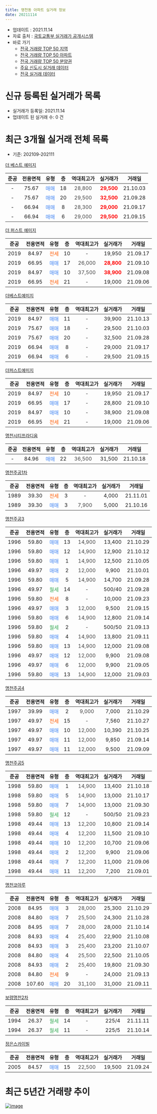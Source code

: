```yaml
---
title: 명천동 아파트 실거래 정보
date: 20211114
---
```


* 업데이트 : 2021.11.14
* 자료 출처 : [국토교통부 실거래가 공개시스템](http://rt.molit.go.kr)
* 바로 가기
    * [전국 거래량 TOP 50 지역](https://apt-info.github.io/apt-trade-info/tr)
    * [전국 거래량 TOP 50 아파트](https://apt-info.github.io/apt-trade-info/ta)
    * [전국 거래량 TOP 50 분양권](https://apt-info.github.io/apt-trade-info/tb)
    * [주요 신도시 실거래 데이터](https://apt-info.github.io/apt-trade-info/newtown)
    * [전국 실거래 데이터](https://apt-info.github.io/apt-trade-info/all)



<script async src="https://pagead2.googlesyndication.com/pagead/js/adsbygoogle.js"></script>
<!-- 기본광고 -->
<ins class="adsbygoogle"
     style="display:block"
     data-ad-client="ca-pub-1142216861245946"
     data-ad-slot="4805727019"
     data-ad-format="auto"
     data-full-width-responsive="true"></ins>
<script>
     (adsbygoogle = window.adsbygoogle || []).push({});
</script>


# 신규 등록된 실거래가 목록

* 실거래가 등록일: 2021.11.14
* 업데이트 된 실거래 수: 0 건




<script async src="https://pagead2.googlesyndication.com/pagead/js/adsbygoogle.js"></script>
<!-- 기본광고 -->
<ins class="adsbygoogle"
     style="display:block"
     data-ad-client="ca-pub-1142216861245946"
     data-ad-slot="4805727019"
     data-ad-format="auto"
     data-full-width-responsive="true"></ins>
<script>
     (adsbygoogle = window.adsbygoogle || []).push({});
</script>


# 최근 3개월 실거래 전체 목록
* 기준: 202109-202111


[더 베스트 예미지](https://search.naver.com/search.naver?query=%EB%8D%94+%EB%B2%A0%EC%8A%A4%ED%8A%B8+%EC%98%88%EB%AF%B8%EC%A7%80)

|준공|전용면적|유형|층|역대최고가|실거래가|거래일|
|:---:|:---:|:---:|:---:|:---:|:---:|:---:|
|-|75.67|<span style="color:#4285F3">매매</span>|18|<span style="color:#444444">28,800</span>|<b><span style="color:#FF0000">29,500</span></b>|21.10.03|
|-|75.67|<span style="color:#4285F3">매매</span>|20|<span style="color:#444444">29,500</span>|<b><span style="color:#FF0000">32,500</span></b>|21.09.28|
|-|66.94|<span style="color:#4285F3">매매</span>|8|<span style="color:#444444">28,300</span>|<b><span style="color:#FF0000">29,000</span></b>|21.09.17|
|-|66.94|<span style="color:#4285F3">매매</span>|6|<span style="color:#444444">29,000</span>|<b><span style="color:#FF0000">29,500</span></b>|21.09.15|

[더 퍼스트 예미지](https://search.naver.com/search.naver?query=%EB%8D%94+%ED%8D%BC%EC%8A%A4%ED%8A%B8+%EC%98%88%EB%AF%B8%EC%A7%80)

|준공|전용면적|유형|층|역대최고가|실거래가|거래일|
|:---:|:---:|:---:|:---:|:---:|:---:|:---:|
|2019|84.97|<span style="color:#FF5A00">전세</span>|10|<span style="color:#444444">-</span>|19,950|21.09.17|
|2019|66.95|<span style="color:#4285F3">매매</span>|17|<span style="color:#444444">26,000</span>|<b><span style="color:#FF0000">28,800</span></b>|21.09.10|
|2019|84.97|<span style="color:#4285F3">매매</span>|10|<span style="color:#444444">37,500</span>|<b><span style="color:#FF0000">38,900</span></b>|21.09.08|
|2019|66.95|<span style="color:#FF5A00">전세</span>|21|<span style="color:#444444">-</span>|19,000|21.09.06|

[더베스트예미지](https://search.naver.com/search.naver?query=%EB%8D%94%EB%B2%A0%EC%8A%A4%ED%8A%B8%EC%98%88%EB%AF%B8%EC%A7%80)

|준공|전용면적|유형|층|역대최고가|실거래가|거래일|
|:---:|:---:|:---:|:---:|:---:|:---:|:---:|
|2019|84.97|<span style="color:#4285F3">매매</span>|11|<span style="color:#444444">-</span>|39,900|21.10.13|
|2019|75.67|<span style="color:#4285F3">매매</span>|18|<span style="color:#444444">-</span>|29,500|21.10.03|
|2019|75.67|<span style="color:#4285F3">매매</span>|20|<span style="color:#444444">-</span>|32,500|21.09.28|
|2019|66.94|<span style="color:#4285F3">매매</span>|8|<span style="color:#444444">-</span>|29,000|21.09.17|
|2019|66.94|<span style="color:#4285F3">매매</span>|6|<span style="color:#444444">-</span>|29,500|21.09.15|

[더퍼스트예미지](https://search.naver.com/search.naver?query=%EB%8D%94%ED%8D%BC%EC%8A%A4%ED%8A%B8%EC%98%88%EB%AF%B8%EC%A7%80)

|준공|전용면적|유형|층|역대최고가|실거래가|거래일|
|:---:|:---:|:---:|:---:|:---:|:---:|:---:|
|2019|84.97|<span style="color:#FF5A00">전세</span>|10|<span style="color:#444444">-</span>|19,950|21.09.17|
|2019|66.95|<span style="color:#4285F3">매매</span>|17|<span style="color:#444444">-</span>|28,800|21.09.10|
|2019|84.97|<span style="color:#4285F3">매매</span>|10|<span style="color:#444444">-</span>|38,900|21.09.08|
|2019|66.95|<span style="color:#FF5A00">전세</span>|21|<span style="color:#444444">-</span>|19,000|21.09.06|

[명천시티프라디움](https://search.naver.com/search.naver?query=%EB%AA%85%EC%B2%9C%EC%8B%9C%ED%8B%B0%ED%94%84%EB%9D%BC%EB%94%94%EC%9B%80)

|준공|전용면적|유형|층|역대최고가|실거래가|거래일|
|:---:|:---:|:---:|:---:|:---:|:---:|:---:|
|-|84.96|<span style="color:#4285F3">매매</span>|22|<span style="color:#444444">36,500</span>|31,500|21.10.18|

[명천주공1차](https://search.naver.com/search.naver?query=%EB%AA%85%EC%B2%9C%EC%A3%BC%EA%B3%B51%EC%B0%A8)

|준공|전용면적|유형|층|역대최고가|실거래가|거래일|
|:---:|:---:|:---:|:---:|:---:|:---:|:---:|
|1989|39.30|<span style="color:#FF5A00">전세</span>|3|<span style="color:#444444">-</span>|4,000|21.11.01|
|1989|39.30|<span style="color:#4285F3">매매</span>|3|<span style="color:#444444">7,900</span>|5,000|21.10.16|

[명천주공3](https://search.naver.com/search.naver?query=%EB%AA%85%EC%B2%9C%EC%A3%BC%EA%B3%B53)

|준공|전용면적|유형|층|역대최고가|실거래가|거래일|
|:---:|:---:|:---:|:---:|:---:|:---:|:---:|
|1996|59.80|<span style="color:#4285F3">매매</span>|13|<span style="color:#444444">14,900</span>|13,400|21.10.29|
|1996|59.80|<span style="color:#4285F3">매매</span>|12|<span style="color:#444444">14,900</span>|12,900|21.10.12|
|1996|59.80|<span style="color:#4285F3">매매</span>|1|<span style="color:#444444">14,900</span>|12,500|21.10.05|
|1996|49.97|<span style="color:#4285F3">매매</span>|2|<span style="color:#444444">12,000</span>|9,900|21.10.01|
|1996|59.80|<span style="color:#4285F3">매매</span>|5|<span style="color:#444444">14,900</span>|14,700|21.09.28|
|1996|49.97|<span style="color:#34A853">월세</span>|14|<span style="color:#444444">-</span>|500/40|21.09.28|
|1996|59.80|<span style="color:#FF5A00">전세</span>|8|<span style="color:#444444">-</span>|10,000|21.09.23|
|1996|49.97|<span style="color:#4285F3">매매</span>|3|<span style="color:#444444">12,000</span>|9,500|21.09.15|
|1996|59.80|<span style="color:#4285F3">매매</span>|6|<span style="color:#444444">14,900</span>|12,800|21.09.14|
|1996|59.80|<span style="color:#34A853">월세</span>|2|<span style="color:#444444">-</span>|500/50|21.09.13|
|1996|59.80|<span style="color:#4285F3">매매</span>|4|<span style="color:#444444">14,900</span>|13,800|21.09.11|
|1996|59.80|<span style="color:#4285F3">매매</span>|13|<span style="color:#444444">14,900</span>|12,000|21.09.08|
|1996|49.97|<span style="color:#4285F3">매매</span>|12|<span style="color:#444444">12,000</span>|9,900|21.09.08|
|1996|49.97|<span style="color:#4285F3">매매</span>|6|<span style="color:#444444">12,000</span>|9,900|21.09.05|
|1996|59.80|<span style="color:#4285F3">매매</span>|13|<span style="color:#444444">14,900</span>|12,000|21.09.03|

[명천주공4](https://search.naver.com/search.naver?query=%EB%AA%85%EC%B2%9C%EC%A3%BC%EA%B3%B54)

|준공|전용면적|유형|층|역대최고가|실거래가|거래일|
|:---:|:---:|:---:|:---:|:---:|:---:|:---:|
|1997|39.99|<span style="color:#4285F3">매매</span>|2|<span style="color:#444444">9,000</span>|7,000|21.10.29|
|1997|49.97|<span style="color:#FF5A00">전세</span>|15|<span style="color:#444444">-</span>|7,560|21.10.27|
|1997|49.97|<span style="color:#4285F3">매매</span>|10|<span style="color:#444444">12,000</span>|10,390|21.10.25|
|1997|49.97|<span style="color:#4285F3">매매</span>|11|<span style="color:#444444">12,000</span>|9,850|21.09.14|
|1997|49.97|<span style="color:#4285F3">매매</span>|11|<span style="color:#444444">12,000</span>|9,500|21.09.09|

[명천주공5](https://search.naver.com/search.naver?query=%EB%AA%85%EC%B2%9C%EC%A3%BC%EA%B3%B55)

|준공|전용면적|유형|층|역대최고가|실거래가|거래일|
|:---:|:---:|:---:|:---:|:---:|:---:|:---:|
|1998|59.80|<span style="color:#4285F3">매매</span>|1|<span style="color:#444444">14,900</span>|13,400|21.10.18|
|1998|59.80|<span style="color:#4285F3">매매</span>|5|<span style="color:#444444">14,900</span>|13,000|21.10.17|
|1998|59.80|<span style="color:#4285F3">매매</span>|7|<span style="color:#444444">14,900</span>|13,000|21.09.30|
|1998|59.80|<span style="color:#34A853">월세</span>|12|<span style="color:#444444">-</span>|500/50|21.09.23|
|1998|49.44|<span style="color:#4285F3">매매</span>|13|<span style="color:#444444">12,200</span>|10,800|21.09.14|
|1998|49.44|<span style="color:#4285F3">매매</span>|4|<span style="color:#444444">12,200</span>|11,500|21.09.10|
|1998|49.44|<span style="color:#4285F3">매매</span>|10|<span style="color:#444444">12,200</span>|10,700|21.09.06|
|1998|49.44|<span style="color:#4285F3">매매</span>|2|<span style="color:#444444">12,200</span>|9,900|21.09.06|
|1998|49.44|<span style="color:#4285F3">매매</span>|7|<span style="color:#444444">12,200</span>|11,000|21.09.06|
|1998|49.44|<span style="color:#4285F3">매매</span>|11|<span style="color:#444444">12,200</span>|7,200|21.09.01|


<script async src="https://pagead2.googlesyndication.com/pagead/js/adsbygoogle.js"></script>
<!-- 기본광고 -->
<ins class="adsbygoogle"
     style="display:block"
     data-ad-client="ca-pub-1142216861245946"
     data-ad-slot="4805727019"
     data-ad-format="auto"
     data-full-width-responsive="true"></ins>
<script>
     (adsbygoogle = window.adsbygoogle || []).push({});
</script>


[명천코아루](https://search.naver.com/search.naver?query=%EB%AA%85%EC%B2%9C%EC%BD%94%EC%95%84%EB%A3%A8)

|준공|전용면적|유형|층|역대최고가|실거래가|거래일|
|:---:|:---:|:---:|:---:|:---:|:---:|:---:|
|2008|84.95|<span style="color:#4285F3">매매</span>|3|<span style="color:#444444">28,000</span>|25,300|21.10.29|
|2008|84.80|<span style="color:#4285F3">매매</span>|7|<span style="color:#444444">25,500</span>|24,300|21.10.28|
|2008|84.95|<span style="color:#4285F3">매매</span>|7|<span style="color:#444444">28,000</span>|28,000|21.10.14|
|2008|84.93|<span style="color:#4285F3">매매</span>|4|<span style="color:#444444">25,400</span>|22,900|21.10.08|
|2008|84.93|<span style="color:#4285F3">매매</span>|3|<span style="color:#444444">25,400</span>|23,200|21.10.07|
|2008|84.80|<span style="color:#4285F3">매매</span>|4|<span style="color:#444444">25,500</span>|22,500|21.10.05|
|2008|84.93|<span style="color:#4285F3">매매</span>|2|<span style="color:#444444">25,400</span>|19,800|21.09.30|
|2008|84.80|<span style="color:#FF5A00">전세</span>|9|<span style="color:#444444">-</span>|24,000|21.09.13|
|2008|107.60|<span style="color:#4285F3">매매</span>|20|<span style="color:#444444">31,100</span>|31,000|21.09.11|

[보령명천2차](https://search.naver.com/search.naver?query=%EB%B3%B4%EB%A0%B9%EB%AA%85%EC%B2%9C2%EC%B0%A8)

|준공|전용면적|유형|층|역대최고가|실거래가|거래일|
|:---:|:---:|:---:|:---:|:---:|:---:|:---:|
|1994|26.37|<span style="color:#34A853">월세</span>|14|<span style="color:#444444">-</span>|225/4|21.11.11|
|1994|26.37|<span style="color:#34A853">월세</span>|11|<span style="color:#444444">-</span>|225/5|21.10.14|

[정은스카이빌](https://search.naver.com/search.naver?query=%EC%A0%95%EC%9D%80%EC%8A%A4%EC%B9%B4%EC%9D%B4%EB%B9%8C)

|준공|전용면적|유형|층|역대최고가|실거래가|거래일|
|:---:|:---:|:---:|:---:|:---:|:---:|:---:|
|2005|84.57|<span style="color:#4285F3">매매</span>|15|<span style="color:#444444">22,500</span>|19,500|21.09.24|



<script async src="https://pagead2.googlesyndication.com/pagead/js/adsbygoogle.js"></script>
<!-- 기본광고 -->
<ins class="adsbygoogle"
     style="display:block"
     data-ad-client="ca-pub-1142216861245946"
     data-ad-slot="4805727019"
     data-ad-format="auto"
     data-full-width-responsive="true"></ins>
<script>
     (adsbygoogle = window.adsbygoogle || []).push({});
</script>


# 최근 5년간 거래량 추이


<div style="width:100%;">
    <canvas id="deal_progress" height="200"></canvas>
</div>

<script>
new Chart(document.getElementById("deal_progress"), {
    type: 'line',
    data: {
        labels: ['16.01','16.02','16.03','16.04','16.05','16.06','16.07','16.08','16.09','16.10','16.11','16.12','17.01','17.02','17.03','17.04','17.05','17.06','17.07','17.08','17.09','17.10','17.11','17.12','18.01','18.02','18.03','18.04','18.05','18.06','18.07','18.08','18.09','18.10','18.11','18.12','19.01','19.02','19.03','19.04','19.05','19.06','19.07','19.08','19.09','19.10','19.11','19.12','20.01','20.02','20.03','20.04','20.05','20.06','20.07','20.08','20.09','20.10','20.11','20.12','21.01','21.02','21.03','21.04','21.05','21.06','21.07','21.08','21.09','21.10','21.11'],
        datasets: [{
            label: '매매/분양권',
            data: [12,16,9,15,13,11,7,11,10,12,14,11,9,19,15,16,7,18,18,9,14,10,14,8,9,6,14,28,18,16,19,18,8,15,18,10,20,11,23,21,22,30,42,41,30,39,30,29,34,45,18,26,19,17,24,19,23,31,30,25,23,32,40,30,28,15,31,27,30,19,0],
            borderColor: "rgba(66, 133, 243, 1)",
            backgroundColor: "rgba(66, 133, 243, 0.05)",
            borderWidth: 1,
            pointRadius: 0,
            fill: false,
            lineTension: 0
        },{
            label: '전/월세',
            data: [6,6,4,5,9,8,4,5,4,5,12,6,9,12,10,8,4,8,10,8,7,12,4,15,12,9,6,7,5,7,5,2,6,5,8,10,6,16,6,5,7,3,6,9,8,7,6,8,6,9,2,11,9,4,4,1,7,4,3,13,8,10,5,7,7,3,2,6,9,2,2],
            borderColor: "rgba(255, 90, 0, 1)",
            backgroundColor: "rgba(255, 90, 0, 0.05)",
            borderWidth: 1,
            pointRadius: 0,
            fill: false,
            lineTension: 0
        },{
            label: '합계',
            data: [18,22,13,20,22,19,11,16,14,17,26,17,18,31,25,24,11,26,28,17,21,22,18,23,21,15,20,35,23,23,24,20,14,20,26,20,26,27,29,26,29,33,48,50,38,46,36,37,40,54,20,37,28,21,28,20,30,35,33,38,31,42,45,37,35,18,33,33,39,21,2],
            borderColor: "rgba(0, 0, 0, 1)",
            backgroundColor: "rgba(0, 0, 0, 0.03)",
            borderWidth: 0.1,
            pointRadius: 0,
            fill: true,
            lineTension: 0
        }
        ]
    },
    options: {
        responsive: true,
        title: {
            display: false
        },
        tooltips: {
            mode: 'index',
            intersect: false
        },
        hover: {
            mode: 'nearest',
            intersect: true
        },
        scales: {
            xAxes: [{
                display: true,
                scaleLabel: {
                    display: true,
                    labelString: '년/월'
                }
            }],
            yAxes: [{
                display: true,
                ticks: {
                    suggestedMin: 0,
                },
                scaleLabel: {
                    display: true,
                    labelString: '실거래 수'
                }
            }]
        }
    }
});

</script>


[![image](https://apt-info.github.io/images/2020-01-03-apt-trade-info/1024x500.png)](https://play.google.com/store/apps/details?id=com.aptinfo.apttradeinfo)

